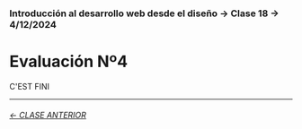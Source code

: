 ### Introducción al desarrollo web desde el diseño → Clase 18 → 4/12/2024
# Evaluación Nº4

C'EST FINI

- - - - - - - 

###### [← CLASE ANTERIOR](https://github.com/profesorfaco/dno096-2024/tree/main/clase-17)
